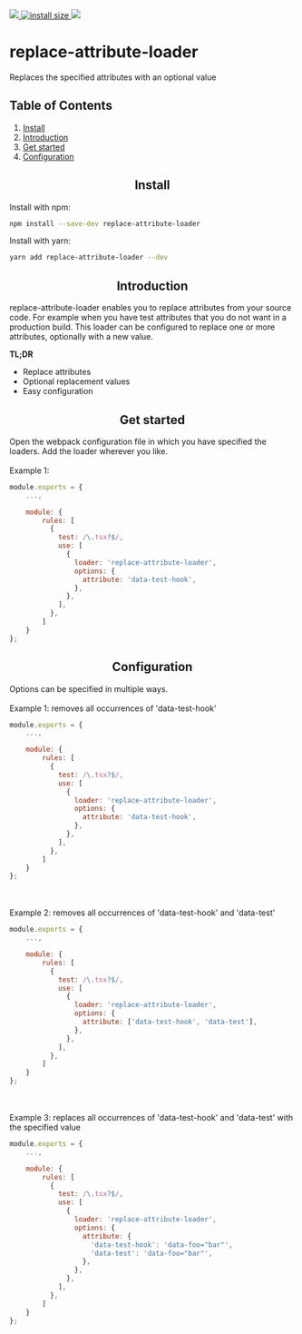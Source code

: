 <div>
    <a href="https://npmcharts.com/compare/webpack?minimal=true">
        <img src="https://img.shields.io/npm/dm/replace-attribute-loader.svg">
    </a>
    <a href="https://packagephobia.now.sh/result?p=webpack">
        <img src="https://packagephobia.now.sh/badge?p=replace-attribute-loader" alt="install size">
    </a>
    <a href="https://github.com/webpack/webpack/graphs/contributors">
        <img src="https://img.shields.io/github/contributors/basslagter/replace-attribute-loader.svg">
    </a>
</div>
	
<h1>replace-attribute-loader</h1>
<p>Replaces the specified attributes with an optional value</p>

## Table of Contents

1. [Install](#install)
2. [Introduction](#introduction)
3. [Get started](#get-started)
4. [Configuration](#configuration)

<h2 align="center">Install</h2>

Install with npm:

```bash
npm install --save-dev replace-attribute-loader
```

Install with yarn:

```bash
yarn add replace-attribute-loader --dev
```

<h2 align="center">Introduction</h2>

replace-attribute-loader enables you to replace attributes from your source code. For example when you
have test attributes that you do not want in a production build. This loader can be configured to replace
one or more attributes, optionally with a new value.

**TL;DR**

* Replace attributes
* Optional replacement values
* Easy configuration

<h2 align="center">Get started</h2>

Open the webpack configuration file in which you have specified the loaders.
Add the loader wherever you like.
<br/><br/>
Example 1:
```javascript
module.exports = {
    ...,

    module: {
        rules: [
          {
            test: /\.tsx?$/,
            use: [
              {
                loader: 'replace-attribute-loader',
                options: {
                  attribute: 'data-test-hook',
                },
              },
            ],
          },
        ]
    }
};
```

<h2 align="center">Configuration</h2>

Options can be specified in multiple ways.
<br/><br/>
Example 1: removes all occurrences of 'data-test-hook'
```javascript
module.exports = {
    ...,

    module: {
        rules: [
          {
            test: /\.tsx?$/,
            use: [
              {
                loader: 'replace-attribute-loader',
                options: {
                  attribute: 'data-test-hook',
                },
              },
            ],
          },
        ]
    }
};
```

<br/><br/>
Example 2: removes all occurrences of 'data-test-hook' and 'data-test'
```javascript
module.exports = {
    ...,

    module: {
        rules: [
          {
            test: /\.tsx?$/,
            use: [
              {
                loader: 'replace-attribute-loader',
                options: {
                  attribute: ['data-test-hook', 'data-test'],
                },
              },
            ],
          },
        ]
    }
};
```

<br/><br/>
Example 3: replaces all occurrences of 'data-test-hook' and 'data-test' with the specified value
```javascript
module.exports = {
    ...,

    module: {
        rules: [
          {
            test: /\.tsx?$/,
            use: [
              {
                loader: 'replace-attribute-loader',
                options: {
                  attribute: {
                    'data-test-hook': 'data-foo="bar"',
                    'data-test': 'data-foo="bar"',
                  },
                },
              },
            ],
          },
        ]
    }
};
```